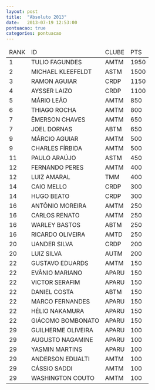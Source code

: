 ```yaml
---
layout: post
title:  "Absoluto 2013"
date:   2013-07-19 12:53:00
pontuacao: true
categories: pontuacao
---
```


<table>
  <thead>
    <tr><td>RANK</td><td>ID</td><td>CLUBE</td><td>PTS</td></tr>
  </thead>
  <tbody>
    <tr><td>1</td><td>TULIO FAGUNDES</td><td>AMTM</td><td>1950</td></tr>
    <tr><td>2</td><td>MICHAEL KLEEFELDT</td><td>ASTM</td><td>1500</td></tr>
    <tr><td>3</td><td>RAMON AGUIAR</td><td>CRDP</td><td>1150</td></tr>
    <tr><td>4</td><td>AYSSER LAIZO</td><td>CRDP</td><td>1100</td></tr>
    <tr><td>5</td><td>MÁRIO LEÃO</td><td>AMTM</td><td>850</td></tr>
    <tr><td>6</td><td>THIAGO ROCHA</td><td>AMTM</td><td>800</td></tr>
    <tr><td>7</td><td>ÊMERSON CHAVES</td><td>AMTM</td><td>650</td></tr>
    <tr><td>7</td><td>JOEL DORNAS</td><td>ABTM</td><td>650</td></tr>
    <tr><td>9</td><td>MÁRCIO AGUIAR</td><td>AMTM</td><td>500</td></tr>
    <tr><td>9</td><td>CHARLES FÍRBIDA</td><td>AMTM</td><td>500</td></tr>
    <tr><td>11</td><td>PAULO ARAÚJO</td><td>ASTM</td><td>450</td></tr>
    <tr><td>12</td><td>FERNANDO PERES</td><td>AMTM</td><td>400</td></tr>
    <tr><td>12</td><td>LUIZ AMARAL</td><td>TMM</td><td>400</td></tr>
    <tr><td>14</td><td>CAIO MELLO</td><td>CRDP</td><td>300</td></tr>
    <tr><td>14</td><td>HUGO BEATO</td><td>CRDP</td><td>300</td></tr>
    <tr><td>16</td><td>ANTÔNIO MOREIRA</td><td>AMTM</td><td>250</td></tr>
    <tr><td>16</td><td>CARLOS RENATO</td><td>AMTM</td><td>250</td></tr>
    <tr><td>16</td><td>WARLEY BASTOS</td><td>ABTM</td><td>250</td></tr>
    <tr><td>16</td><td>RICARDO OLIVEIRA</td><td>AMTD</td><td>250</td></tr>
    <tr><td>20</td><td>UANDER SILVA</td><td>CRDP</td><td>200</td></tr>
    <tr><td>20</td><td>LUIZ SILVA</td><td>AUTM</td><td>200</td></tr>
    <tr><td>22</td><td>GUSTAVO EDUARDS</td><td>AMTM</td><td>150</td></tr>
    <tr><td>22</td><td>EVÂNIO MARIANO</td><td>APARU</td><td>150</td></tr>
    <tr><td>22</td><td>VICTOR SERAFIM</td><td>APARU</td><td>150</td></tr>
    <tr><td>22</td><td>DANIEL COSTA</td><td>ABTM</td><td>150</td></tr>
    <tr><td>22</td><td>MARCO FERNANDES</td><td>APARU</td><td>150</td></tr>
    <tr><td>22</td><td>HÉLIO NAKAMURA</td><td>APARU</td><td>150</td></tr>
    <tr><td>22</td><td>GIÁCOMO BOMBONATO</td><td>APARU</td><td>150</td></tr>
    <tr><td>29</td><td>GUILHERME OLIVEIRA</td><td>APARU</td><td>100</td></tr>
    <tr><td>29</td><td>AUGUSTO NAGAMINE</td><td>APARU</td><td>100</td></tr>
    <tr><td>29</td><td>YASMIN MARTINS</td><td>APARU</td><td>100</td></tr>
    <tr><td>29</td><td>ANDERSON EDUALTI</td><td>AMTM</td><td>100</td></tr>
    <tr><td>29</td><td>CÁSSIO SADDI</td><td>AMTM</td><td>100</td></tr>
    <tr><td>29</td><td>WASHINGTON COUTO</td><td>AMTM</td><td>100</td></tr>
  </tbody>
</table>
